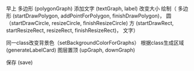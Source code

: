 早上
多边形 (polygonGraph)
添加文字 (textGraph, label)
改变大小
绘制（
  多边形 (startDrawPolygon, addPointForPolygon, finishDrawPolygon)，
  圆（startDrawCircle, resizeCircle, finishResizeCircle)
  方 (startDrawRect, startResizeRect, resizeRect, finishResizeRect)，
  文字）

同一class改变背景色（setBackgroundColorForGraphs）
根据class生成区域 (generateLabelCard)
图层置顶 (upGraph, downGraph)


保存 (save)
